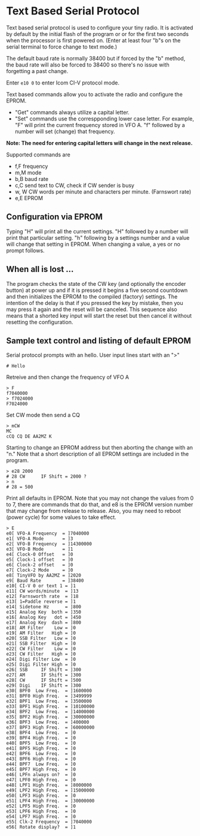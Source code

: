 # Text Based Serial Protocol

Text based serial protocol is used to configure your tiny radio. 
It is activated by default by the initial flash of the program or 
or for the first two seconds when the processor is first powered on. 
(Enter at least four "b"s on the serial terminal to force change to text mode.)

The default baud rate is normally 38400 but if forced by the "b" method,
the baud rate will also be forced to 38400 so there's no issue with forgetting a past change.

Enter ```e10 0``` to enter Icom CI-V protocol mode.

Text based commands allow you to activate the radio and configure the EPROM. 
 - "Get" commands always utilize a capital letter. 
 - "Set" commands use the correspponding lower case letter.
For example, "F" will print the current frequency stored in VFO A.
"f" followed by a number will set (change) that frequency.

**Note: The need for entering capital letters will change in the next release.**
 
Supported commands are
 - f,F frequency
 - m,M mode
 - b,B baud rate
 - c,C send text to CW, check if CW sender is busy
 - w, W CW words per minute and characters per minute. (Farnswort rate)
 - e,E EPROM

## Configuration via EPROM

Typing "H" will print all the current settings.
"H" followed by a number will print that particular setting.
"h" following by a settings number and a value will change that setting in EPROM.
When changing a value, a yes or no prompt follows.

## When all is lost ...

The program checks the state of the CW key (and optionally the encoder button) at power up
and if it is pressed it begins a five second countdown and then initializes the EPROM
to the compiled (factory) settings. 
The intention of the delay is that if you pressed the key by mistake,
then you may press it again and the reset will be canceled.
This sequence also means that a shorted key input will start the reset
but then cancel it without resetting the configuration.

## Sample text control and listing of default EPROM

Serial protocol prompts with an hello. 
User input lines start with an ">"
```
# Hello
```
Retreive and then change the frequency of VFO A 
```
> F
f7040000
> f7024000
F7024000
```
Set CW mode then send a CQ
```
> mCW
MC
cCQ CQ DE AA2MZ K
```
Starting to change an EPROM address but then aborting the change with an "n."
Note that a short description of all EPROM settings are included in the program.
```
> e28 2000
# 28 CW      IF Shift = 2000 ?
> n
# 28 = 500
```
Print all defaults in EPROM.
Note that you may not change the values from 0 to 7, there are commands that do that,
and e8 is the EPROM version number that may change from release to release.
Also, you may need to reboot (power cycle) for some values to take effect.
```
> E
e0[ VFO-A Frequency  = ]7040000
e1[ VFO-A Mode       = ]3
e2[ VFO-B Frequency  = ]14300000
e3[ VFO-B Mode       = ]1
e4[ Clock-0 Offset   = ]0
e5[ Clock-1 offset   = ]0
e6[ Clock-2 offset   = ]0
e7[ Clock-2 Mode     = ]0
e8[ TinyVFO by AA2MZ = ]2020
e9[ Baud Rate        = ]38400
e10[ CI-V 0 or text 1 = ]1
e11[ CW words/minute  = ]13
e12[ Farnsworth rate  = ]18
e13[ 1=Paddle reverse = ]1
e14[ Sidetone Hz      = ]800
e15[ Analog Key  both = ]350
e16[ Analog Key   dot = ]450
e17[ Analog Key  dash = ]800
e18[ AM Filter    Low = ]0
e19[ AM Filter   High = ]0
e20[ SSB Filter   Low = ]0
e21[ SSB Filter  High = ]0
e22[ CW Filter    Low = ]0
e23[ CW Filter   High = ]0
e24[ Digi Filter Low  = ]0
e25[ Digi Filter High = ]0
e26[ SSB     IF Shift = ]300
e27[ AM      IF Shift = ]300
e28[ CW      IF Shift = ]500
e29[ Digi    IF Shift = ]300
e30[ BPF0  Low Freq.  = ]1600000
e31[ BPF0 High Freq.  = ]3499999
e32[ BPF1  Low Freq.  = ]3500000
e33[ BPF1 High Freq.  = ]10100000
e34[ BPF2  Low Freq.  = ]14000000
e35[ BPF2 High Freq.  = ]30000000
e36[ BPF3  Low Freq.  = ]400000
e37[ BPF3 High Freq.  = ]60000000
e38[ BPF4  Low Freq.  = ]0
e39[ BPF4 High Freq.  = ]0
e40[ BPF5  Low Freq.  = ]0
e41[ BPF5 High Freq.  = ]0
e42[ BPF6  Low Freq.  = ]0
e43[ BPF6 High Freq.  = ]0
e44[ BPF7  Low Freq.  = ]0
e45[ BPF7 High Freq.  = ]0
e46[ LPFn always on?  = ]0
e47[ LPF0 High Freq.  = ]0
e48[ LPF1 High Freq.  = ]8000000
e49[ LPF2 High Freq.  = ]15000000
e50[ LPF3 High Freq.  = ]0
e51[ LPF4 High Freq.  = ]30000000
e52[ LPF5 High Freq.  = ]0
e53[ LPF6 High Freq.  = ]0
e54[ LPF7 High Freq.  = ]0
e55[ Clk-2 Frequency  = ]7040000
e56[ Rotate display?  = ]1

```
